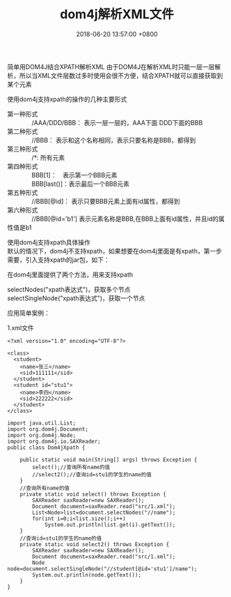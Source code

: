 ﻿---
title: dom4j解析XML文件
date: 2018-06-20 13:57:00 +0800
layout: post
permalink: /blog/2018/06/20/dom4j解析XML文件.html
categories:
  - 问题一箩筐
tags:
  - JAVA
  - DOM4J
---

简单用DOM4J结合XPATH解析XML
由于DOM4J在解析XML时只能一层一层解析，所以当XML文件层数过多时使用会很不方便，结合XPATH就可以直接获取到某个元素

使用dom4j支持xpath的操作的几种主要形式

第一种形式<br/>
　　　　/AAA/DDD/BBB： 表示一层一层的，AAA下面 DDD下面的BBB<br/>
第二种形式<br/>
　　　　//BBB： 表示和这个名称相同，表示只要名称是BBB，都得到<br/>
第三种形式<br/>
　　　　/*: 所有元素<br/>
第四种形式<br/>
　　　　BBB[1]：　表示第一个BBB元素<br/>
　　　　BBB[last()]：表示最后一个BBB元素<br/>
第五种形式<br/>
　　　　//BBB[@id]： 表示只要BBB元素上面有id属性，都得到<br/>
第六种形式<br/>
　　　　//BBB[@id='b1'] 表示元素名称是BBB,在BBB上面有id属性，并且id的属性值是b1<br/>

使用dom4j支持xpath具体操作<br/>
默认的情况下，dom4j不支持xpath，如果想要在dom4j里面是有xpath，第一步需要，引入支持xpath的jar包，如下：<br/>

在dom4j里面提供了两个方法，用来支持xpath<br/>

selectNodes("xpath表达式")，获取多个节点<br/>
selectSingleNode("xpath表达式")，获取一个节点<br/>


应用简单案例：

1.xml文件
```
<?xml version="1.0" encoding="UTF-8"?>

<class> 
  <student> 
    <name>张三</name>  
    <sid>111111</sid> 
  </student>  
  <student id="stu1"> 
    <name>李四</name>  
    <sid>222222</sid> 
  </student> 
</class>
```

```
import java.util.List;
import org.dom4j.Document;
import org.dom4j.Node;
import org.dom4j.io.SAXReader;
public class Dom4jXpath {

    public static void main(String[] args) throws Exception {
        select();//查询所有name的值
        //select2();//查询id=stu1的学生的name的值
    }
    //查询所有name的值
    private static void select() throws Exception {
        SAXReader saxReader=new SAXReader();
        Document document=saxReader.read("src/1.xml");
        List<Node>list=document.selectNodes("//name");
        for(int i=0;i<list.size();i++)
            System.out.println(list.get(i).getText());
    }
    //查询id=stu1的学生的name的值
    private static void select2() throws Exception {
        SAXReader saxReader=new SAXReader();
        Document document=saxReader.read("src/1.xml");
        Node node=document.selectSingleNode("//student[@id='stu1']/name");
        System.out.println(node.getText());
    }
}
```